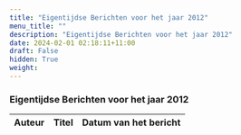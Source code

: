 ```yaml
---
title: "Eigentijdse Berichten voor het jaar 2012"
menu_title: ""
description: "Eigentijdse Berichten voor het jaar 2012"
date: 2024-02-01 02:18:11+11:00
draft: False
hidden: True
weight: 
---
```

### Eigentijdse Berichten voor het jaar 2012

**Auteur** | **Titel** | **Datum van het bericht**
---|---|---
